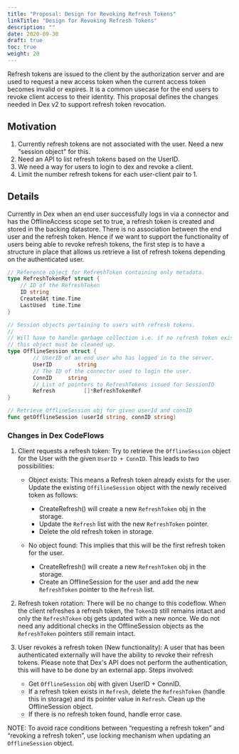 ```yaml
---
title: "Proposal: Design for Revoking Refresh Tokens"
linkTitle: "Design for Revoking Refresh Tokens"
description: ""
date: 2020-09-30
draft: true
toc: true
weight: 20
---
```


Refresh tokens are issued to the client by the authorization server and are used
to request a new access token when the current access token becomes invalid or expires.
It is a common usecase for the end users to revoke client access to their identity.
This proposal defines the changes needed in Dex v2 to support refresh token revocation.

## Motivation

1. Currently refresh tokens are not associated with the user. Need a new "session object" for this.
2. Need an API to list refresh tokens based on the UserID.
3. We need a way for users to login to dex and revoke a client.
4. Limit the number refresh tokens for each user-client pair to 1.

## Details

Currently in Dex when an end user successfully logs in via a connector and has the OfflineAccess
scope set to true, a refresh token is created and stored in the backing datastore. There is no
association between the end user and the refresh token. Hence if we want to support the functionality
of users being able to revoke refresh tokens, the first step is to have a structure in place that allows
us retrieve a list of refresh tokens depending on the authenticated user.

```go
// Reference object for RefreshToken containing only metadata.
type RefreshTokenRef struct {
	// ID of the RefreshToken
	ID string
	CreatedAt time.Time
	LastUsed  time.Time
}

// Session objects pertaining to users with refresh tokens.
//
// Will have to handle garbage collection i.e. if no refresh token exists for a user,
// this object must be cleaned up.
type OfflineSession struct {
        // UserID of an end user who has logged in to the server.
        UserID        string
        // The ID of the connector used to login the user.
        ConnID     string
        // List of pointers to RefreshTokens issued for SessionID
        Refresh         []*RefreshTokenRef
}

// Retrieve OfflineSession obj for given userId and connID
func getOfflineSession (userId string, connID string)

```

### Changes in Dex CodeFlows

1. Client requests a refresh token:
   Try to retrieve the `OfflineSession` object for the User with the given `UserID + ConnID`.
   This leads to two possibilities:   
	* Object exists: This means a Refresh token already exists for the user.
          Update the existing `OffilineSession` object with the newly received token as follows:
		* CreateRefresh() will create a new `RefreshToken` obj in the storage.
		* Update the `Refresh` list with the new `RefreshToken` pointer.
		* Delete the old refresh token in storage.

	* No object found: This implies that this will be the first refresh token for the user.
 		* CreateRefresh() will create a new `RefreshToken` obj in the storage.
		* Create an OfflineSession for the user and add the new `RefreshToken` pointer to
		  the `Refresh` list.
                
2. Refresh token rotation:
   There will be no change to this codeflow. When the client refreshes a refresh token, the `TokenID`
   still remains intact and only the `RefreshToken` obj gets updated with a new nonce. We do not need
   any additional checks in the OfflineSession objects as the `RefreshToken` pointers still remain intact.

3. User revokes a refresh token (New functionality):
   A user that has been authenticated externally will have the ability to revoke their refresh tokens.
   Please note that Dex's API does not perform the authentication, this will have to be done by an
   external app.
   Steps involved:
	* Get `OfflineSession` obj with given UserID + ConnID. 
	* If a refresh token exists in `Refresh`, delete the `RefreshToken` (handle this in storage)
	  and its pointer value in `Refresh`. Clean up the OfflineSession object.
	* If there is no refresh token found, handle error case.

NOTE: To avoid race conditions between “requesting a refresh token” and “revoking a refresh token”, use
locking mechanism when updating an `OfflineSession` object.
